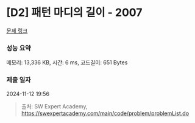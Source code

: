 # [D2] 패턴 마디의 길이 - 2007 

[문제 링크](https://swexpertacademy.com/main/code/problem/problemDetail.do?contestProbId=AV5P1kNKAl8DFAUq) 

### 성능 요약

메모리: 13,336 KB, 시간: 6 ms, 코드길이: 651 Bytes

### 제출 일자

2024-11-12 19:56



> 출처: SW Expert Academy, https://swexpertacademy.com/main/code/problem/problemList.do